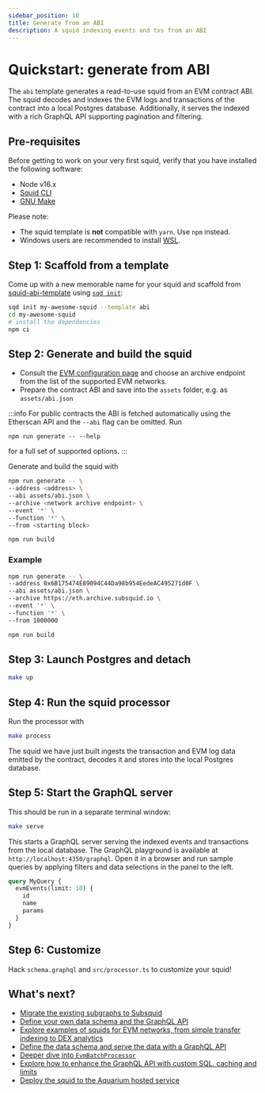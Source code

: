 ```yaml
---
sidebar_position: 10
title: Generate from an ABI
description: A squid indexing events and txs from an ABI
---
```


# Quickstart: generate from ABI

The `abi` template generates a read-to-use squid from an EVM contract ABI. The squid decodes and indexes the EVM logs and transactions of the contract into a local Postgres database. Additionally, it serves the indexed with a rich GraphQL API supporting pagination and filtering. 

## Pre-requisites

Before getting to work on your very first squid, verify that you have installed the following software: 

- Node v16.x
- [Squid CLI](/squid-cli/installation)
- [GNU Make](https://www.gnu.org/software/make/)

Please note:
- The squid template is **not** compatible with `yarn`. Use `npm` instead.
- Windows users are recommended to install [WSL](https://docs.microsoft.com/en-us/windows/wsl/).

## Step 1: Scaffold from a template 

Come up with a new memorable name for your squid and scaffold from [squid-abi-template](https://github.com/subsquid/squid-abi-template)
using [`sqd init`](/squid-cli/init):

```bash
sqd init my-awesome-squid --template abi
cd my-awesome-squid
# install the dependencies
npm ci
```

##  Step 2: Generate and build the squid

- Consult the [EVM configuration page](/evm-indexing/configuration) and choose an archive endpoint from the list of the supported EVM networks. 
- Prepare the contract ABI and save into the `assets` folder, e.g. as `assets/abi.json`

:::info
For public contracts the ABI is fetched automatically using the Etherscan API and the `--abi` flag can be omitted. Run 
```
npm run generate -- --help
```
for a full set of supported options.
:::

Generate and build the squid with
```bash
npm run generate -- \
--address <address> \
--abi assets/abi.json \
--archive <network archive endpoint> \
--event '*' \
--function '*' \
--from <starting block>

npm run build
```

### Example

```bash
npm run generate -- \
--address 0x6B175474E89094C44Da98b954EedeAC495271d0F \
--abi assets/abi.json \
--archive https://eth.archive.subsquid.io \
--event '*' \
--function '*' \
--from 1000000

npm run build
```

## Step 3: Launch Postgres and detach

```bash
make up
```


## Step 4: Run the squid processor

Run the processor with
```bash
make process
```

 The squid we have just built ingests the transaction and EVM log data emitted by the contract, decodes it and stores into the local Postgres database.

## Step 5: Start the GraphQL server

This should be run in a separate terminal window:

```bash
make serve
```

This starts a GraphQL server serving the indexed events and transactions from the local database. The GraphQL playground is available at `http://localhost:4350/graphql`. Open it in a browser and run sample queries by applying filters and data selections in the panel to the left.

```graphql
query MyQuery {
  evmEvents(limit: 10) {
    id
    name
    params
  }
}
```

## Step 6: Customize

Hack `schema.graphql` and `src/processor.ts` to customize your squid!

## What's next?

- [Migrate the existing subgraphs to Subsquid](/migrate/migrate-subgraph)
- [Define your own data schema and the GraphQL API](/basics/schema-file)
- [Explore examples of squids for EVM networks, from simple transfer indexing to DEX analytics](/examples/evm)
- [Define the data schema and serve the data with a GraphQL API](/basics/schema-file)
- [Deeper dive into `EvmBatchProcessor`](/evm-indexing)
- [Explore how to enhance the GraphQL API with custom SQL, caching and limits](/graphql-api)
- [Deploy the squid to the Aquarium hosted service](/deploy-squid)
